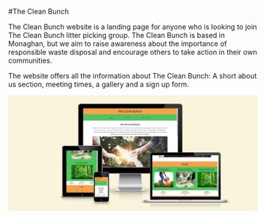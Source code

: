 #The Clean Bunch

The Clean Bunch website is a landing page for anyone who is looking to join The Clean Bunch litter picking group. 
The Clean Bunch is based in Monaghan, but we aim to raise awareness about the importance of responsible waste disposal and encourage others to take action in their own communities.

The website offers all the information about The Clean Bunch: A short about us section, meeting times, a gallery and a sign up form.

![screenshot of the amiresponsive site](assets/images/amiresponsive.png)